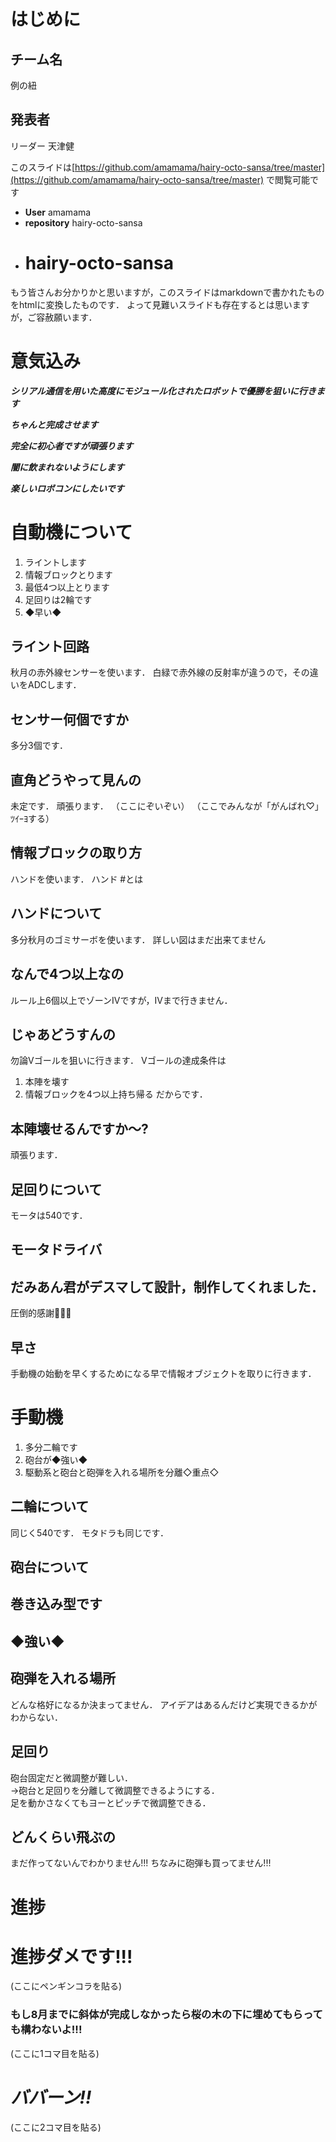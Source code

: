 はじめに
========
## チーム名
<span>例の紐</span>
## 発表者
リーダー 天津健

このスライドは[https://github.com/amamama/hairy-octo-sansa/tree/master](https://github.com/amamama/hairy-octo-sansa/tree/master)
で閲覧可能です
- **User** amamama
- **repository** hairy-octo-sansa
- # hairy-octo-sansa

もう皆さんお分かりかと思いますが，このスライドはmarkdownで書かれたものをhtmlに変換したものです．
よって見難いスライドも存在するとは思いますが，ご容赦願います．

意気込み
====
***シリアル通信を用いた高度にモジュール化されたロボットで優勝を狙いに行きます***

***ちゃんと完成させます***

***完全に初心者ですが頑張ります***

***闇に飲まれないようにします***

***楽しいロボコンにしたいです***

自動機について
==============
1. ライントします
2. 情報ブロックとります
3. 最低4つ以上とります
4. 足回りは2輪です
5. ◆早い◆

## ライント回路
秋月の赤外線センサーを使います．
白緑で赤外線の反射率が違うので，その違いをADCします．

## センサー何個ですか
多分3個です．

## 直角どうやって見んの
未定です．
頑張ります．
（ここにぞいぞい）
（ここでみんなが「がんばれ♡」ﾂｲｰﾖする）

## 情報ブロックの取り方
ハンドを使います．
ハンド #とは

## ハンドについて
多分秋月のゴミサーボを使います．
詳しい図はまだ出来てません

## なんで4つ以上なの
ルール上6個以上でゾーンIVですが，IVまで行きません．

## じゃあどうすんの
勿論Vゴールを狙いに行きます．
Vゴールの達成条件は
1. 本陣を壊す
2. 情報ブロックを4つ以上持ち帰る
だからです．

## 本陣壊せるんですか〜?
頑張ります．

## 足回りについて
モータは540です．

## モータドライバ
だみあん君がデスマして設計，制作してくれました．
---
圧倒的感謝👊👊👊

## 早さ
手動機の始動を早くするためになる早で情報オブジェクトを取りに行きます．

手動機
======
1. 多分二輪です
2. 砲台が◆強い◆
3. 駆動系と砲台と砲弾を入れる場所を分離◇重点◇

## 二輪について
同じく540です．
モタドラも同じです．

## 砲台について
巻き込み型です
---
## ◆強い◆

## 砲弾を入れる場所
どんな格好になるか決まってません．
アイデアはあるんだけど実現できるかがわからない．

## 足回り
砲台固定だと微調整が難しい．  
->砲台と足回りを分離して微調整できるようにする．  
足を動かさなくてもヨーとピッチで微調整できる．

## どんくらい飛ぶの
まだ作ってないんでわかりません!!!
ちなみに砲弾も買ってません!!!

進捗
====
# 進捗ダメです!!!
(ここにペンギンコラを貼る)
### もし8月までに斜体が完成しなかったら桜の木の下に埋めてもらっても構わないよ!!!
(ここに1コマ目を貼る)

***ババーン!!***
================
(ここに2コマ目を貼る)
